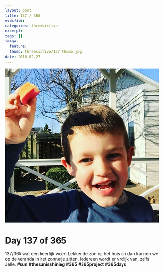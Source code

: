 ```yaml
---
layout: post
title: 137 / 365
modified:
categories: threesixfive
excerpt:
tags: []
image:
  feature: 
  thumb: threesixfive/137-thumb.jpg
date: 2016-02-27
---
```


![137](/images/threesixfive/137.jpg)

# Day 137 of 365

137/365 wat een heerlijk weer! Lekker de zon op het huis en dan kunnen we op de veranda in het zonnetje zitten. Iedereen wordt er vrolijk van, zelfs Jelle. **\#sun** **\#thesunisshining** **\#365** **\#365project** **\#365days**
